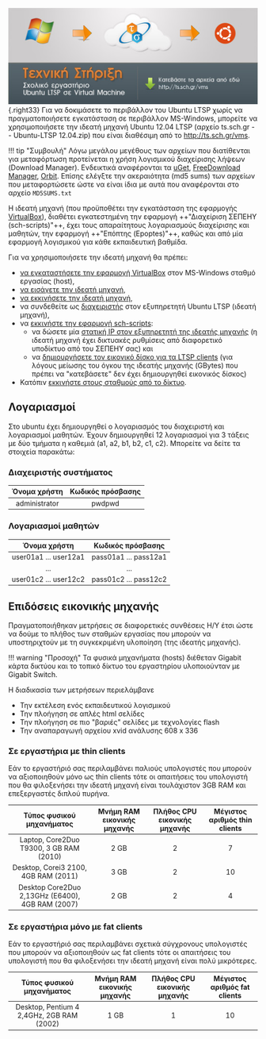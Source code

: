 ![Ts_promo_ubuntu-VM.jpg](Ts_promo_ubuntu-VM.jpg){.right33}
Για να δοκιμάσετε το περιβάλλον του Ubuntu LTSP χωρίς να πραγματοποιήσετε 
εγκατάσταση σε περιβάλλον MS-Windows, μπορείτε να χρησιμοποιήσετε την ιδεατή μηχανή
Ubuntu 12.04 LTSP (αρχείο ts.sch.gr -- Ubuntu-LTSP 12.04.zip) που είναι
διαθέσιμη από το <http://ts.sch.gr/vms>.

!!! tip "Συμβουλή"
    Λόγω μεγάλου μεγέθους των αρχείων που διατίθενται για μεταφόρτωση προτείνεται η χρήση λογισμικού διαχείρισης λήψεων (Download Manager). Ενδεικτικά αναφέρονται τα [uGet](https://ugetdm.com/), [FreeDownload Manager](https://www.freedownloadmanager.org/), [Orbit](https://orbit.en.uptodown.com/windows).
    Επίσης ελέγξτε την ακεραιότητα (md5 sums) των αρχείων που μεταφορτώσετε ώστε να είναι ίδια με αυτά που αναφέρονται στο αρχείο `MD5SUMS.txt`

Η ιδεατή μηχανή (που προϋποθέτει την εγκατάσταση της εφαρμογής [VirtualBox](../Προχωρημένα/VirtualBox.md)),
διαθέτει εγκατεστημένη την εφαρμογή ++"Διαχείριση ΣΕΠΕΗΥ (sch-scripts)"++, έχει τους απαραίτητους
λογαριασμούς διαχείρισης και μαθητών, την εφαρμογή ++"Επόπτης (Epoptes)"++, καθώς και από
μία εφαρμογή λογισμικού για κάθε εκπαιδευτική βαθμίδα.

Για να χρησιμοποιήσετε την ιδεατή μηχανή θα πρέπει:

  - [να εγκαταστήσετε την εφαρμογή
    VirtualBox](../Προχωρημένα/VirtualBox.md#εγκατάσταση)
    στον MS-Windows σταθμό εργασίας (host),
  - [να εισάγετε την ιδεατή
    μηχανή](../Προχωρημένα/VirtualBox.md#εισαγωγή-εικονικών-μηχανών),
  - [να εκκινήσετε την ιδεατή
    μηχανή](../Προχωρημένα/VirtualBox.md#χρήση-του-περιβάλλοντος-virtualbox),
  - να συνδεθείτε ως [διαχειριστής](#διαχειριστής-συστήματος)
    στον εξυπηρετητή Ubuntu LTSP (ιδεατή μηχανή),
  - να [εκκινήστε την εφαρμογή
    sch-scripts](../sch-scripts/Εκκίνηση_της_εφαρμογής.md):
      - να δώσετε μία [στατική IP στον εξυπηρετητή της ιδεατής
        μηχανής](../sch-scripts/Ρύθμιση_σύνδεσης_δικτύου.md) (η
        ιδεατή μηχανή έχει δικτυακές ρυθμίσεις από διαφορετικό
        υποδίκτυο από του ΣΕΠΕΗΥ σας) και
      - να [δημιουργήσετε τον εικονικό δίσκο για τα LTSP
        clients](../sch-scripts/Δημοσίευση_εικονικού_δίσκου.md)
        (για λόγους μείωσης του όγκου της ιδεατής μηχανής (GBytes) που
        πρέπει να "κατεβάσετε" δεν έχει δημιουργηθεί εικονικός δίσκος)
  - Κατόπιν [εκκινήστε στους σταθμούς από το
    δίκτυο](Εκκίνηση_από_το_δίκτυο/index.md).



## Λογαριασμοί

Στο ubuntu έχει δημιουργηθεί ο λογαριασμός του διαχειριστή και
λογαριασμοί μαθητών. Έχουν δημιουργηθεί 12 λογαριασμοί για 3
τάξεις με δύο τμήματα η καθεμιά (a1, a2, b1, b2, c1, c2). Μπορείτε να
δείτε τα στοιχεία παρακάτω:

### Διαχειριστής συστήματος

|  Όνομα χρήστη | Κωδικός πρόσβασης |
|:-------------:|:-----------------:|
| administrator |       pwdpwd      |

### Λογαριασμοί μαθητών

|      Όνομα χρήστη      |    Κωδικός πρόσβασης   |
|:----------------------:|:----------------------:|
| user01a1 ... user12a1  | pass01a1 ... pass12a1  |
|          ...           |          ...           |
| user01c2 ... user12c2  | pass01c2 ... pass12c2  |

## Επιδόσεις εικονικής μηχανής

Πραγματοποιήθηκαν μετρήσεις σε διαφορετικές συνθέσεις Η/Υ έτσι ώστε να
δούμε το πλήθος των σταθμών εργασίας που μπορούν να υποστηριχτούν με
τη συγκεκριμένη υλοποίηση (της ιδεατής μηχανής).

!!! warning "Προσοχή"
    Τα φυσικά μηχανήματα (hosts) διέθεταν Gigabit κάρτα δικτύου και το τοπικό δίκτυο του εργαστηρίου υλοποιούνταν με Gigabit Switch.

Η διαδικασία των μετρήσεων περιελάμβανε

  - Την εκτέλεση ενός εκπαιδευτικού λογισμικού
  - Την πλοήγηση σε απλές html σελίδες
  - Την πλοήγηση σε πιο "βαριές" σελίδες με τεχνολογίες flash
  - Την αναπαραγωγή αρχείου xvid ανάλυσης 608 x 336

### Σε εργαστήρια με thin clients

Εάν το εργαστήριό σας περιλαμβάνει παλιούς υπολογιστές που μπορούν να
αξιοποιηθούν μόνο ως thin clients τότε οι απαιτήσεις του υπολογιστή
που θα φιλοξενήσει την ιδεατή μηχανή είναι τουλάχιστον 3GB RAM και
επεξεργαστές διπλού πυρήνα.

|             Τύπος φυσικού μηχανήματος             | Μνήμη RAM εικονικής μηχανής  | Πλήθος CPU εικονικής μηχανής  | Μέγιστος αριθμός thin clients  |
|:-------------------------------------------------:|:----------------------------:|:-----------------------------:|:------------------------------:|
|      Laptop, Core2Duo T9300, 3 GB RAM (2010)      |             2 GB             |               2               |               7                |
|       Desktop, Corei3 2100, 4GB RAM (2011)        |             3 GB             |               2               |               10               |
| Desktop Core2Duo 2,13GHz (E6400), 4GB RAM (2007)  |             2 GB             |               2               |               4                |                                          |

### Σε εργαστήρια μόνο με fat clients

Εάν το εργαστήριό σας περιλαμβάνει σχετικά σύγχρονους υπολογιστές που
μπορούν να αξιοποιηθούν ως fat clients τότε οι απαιτήσεις του
υπολογιστή που θα φιλοξενήσει την ιδεατή μηχανή είναι πολύ
μικρότερες.

|         Τύπος φυσικού μηχανήματος          | Μνήμη RAM εικονικής μηχανής  | Πλήθος CPU εικονικής μηχανής  | Μέγιστος αριθμός fat clients  |
|:------------------------------------------:|:----------------------------:|:-----------------------------:|:-----------------------------:|
| Desktop, Pentium 4 2,4GHz, 2GB RAM (2002)  |             1 GB             |               1               |              10               |
